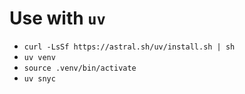 # Use with `uv`


- `curl -LsSf https://astral.sh/uv/install.sh | sh`
- `uv venv`
- `source .venv/bin/activate`
- `uv snyc`